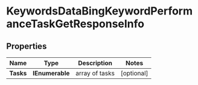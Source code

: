 # KeywordsDataBingKeywordPerformanceTaskGetResponseInfo


## Properties

| Name | Type | Description | Notes |
|------------ | ------------- | ------------- | -------------|
**Tasks** | **IEnumerable<KeywordsDataBingKeywordPerformanceTaskGetTaskInfo>** | array of tasks |[optional]|